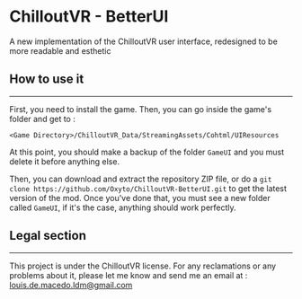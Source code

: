 # ChilloutVR - BetterUI

A new implementation of the ChilloutVR user interface, redesigned to be more readable and esthetic

## How to use it

---

First, you need to install the game. Then, you can go inside the game's folder and get to :

`<Game Directory>/ChilloutVR_Data/StreamingAssets/Cohtml/UIResources`

At this point, you should make a backup of the folder `GameUI` and you must delete it before anything else.

Then, you can download and extract the repository ZIP file, or do a `git clone https://github.com/Oxyto/ChilloutVR-BetterUI.git` to get the latest version of the mod. Once you've done that, you must see a new folder called `GameUI`, if it's the case, anything should work perfectly.

## Legal section

---

This project is under the ChilloutVR license. For any reclamations or any problems about it, please let me know and send me an email at : louis.de.macedo.ldm@gmail.com 
